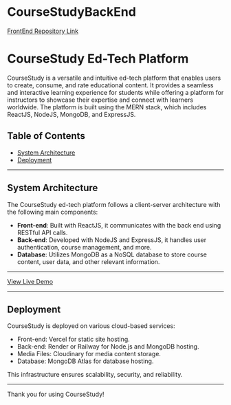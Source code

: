 # CourseStudyBackEnd
[FrontEnd Repository Link](https://github.com/khanayaan7/CourseStudyFrontEnd)
# CourseStudy Ed-Tech Platform

CourseStudy is a versatile and intuitive ed-tech platform that enables users to create, consume, and rate educational content. It provides a seamless and interactive learning experience for students while offering a platform for instructors to showcase their expertise and connect with learners worldwide. The platform is built using the MERN stack, which includes ReactJS, NodeJS, MongoDB, and ExpressJS.

## Table of Contents

- [System Architecture](#system-architecture)
- [Deployment](#deployment)

---

## System Architecture

The CourseStudy ed-tech platform follows a client-server architecture with the following main components:

- **Front-end**: Built with ReactJS, it communicates with the back end using RESTful API calls.
- **Back-end**: Developed with NodeJS and ExpressJS, it handles user authentication, course management, and more.
- **Database**: Utilizes MongoDB as a NoSQL database to store course content, user data, and other relevant information.


---


[View Live Demo](https://66cf3ded45ec1d849cee863d--bright-zabaione-3f70d4.netlify.app/)

---


## Deployment

CourseStudy is deployed on various cloud-based services:

- Front-end: Vercel for static site hosting.
- Back-end: Render or Railway for Node.js and MongoDB hosting.
- Media Files: Cloudinary for media content storage.
- Database: MongoDB Atlas for database hosting.

This infrastructure ensures scalability, security, and reliability.

---

Thank you for using CourseStudy!
